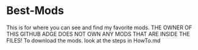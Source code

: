 # Best-Mods
This is for where you can see and find my favorite mods. 
THE OWNER OF THIS GITHUB ADGE DOES NOT OWN ANY MODS THAT ARE INSIDE THE FILES!
To download the mods. look at the steps in HowTo.md
